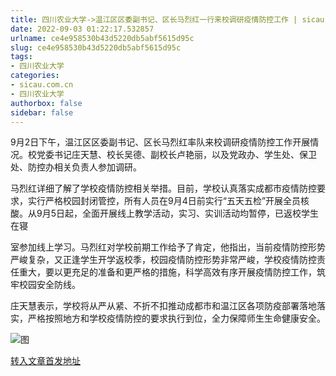 ```yaml
---
title: 四川农业大学->温江区区委副书记、区长马烈红一行来校调研疫情防控工作 | sicau.com.cn
date: 2022-09-03 01:22:17.532857
urlname: ce4e958530b43d5220db5abf5615d95c
slug: ce4e958530b43d5220db5abf5615d95c
tags: 
- 四川农业大学
categories:
- sicau.com.cn
- 四川农业大学
authorbox: false
sidebar: false
---
```

9月2日下午，温江区区委副书记、区长马烈红率队来校调研疫情防控工作开展情况。校党委书记庄天慧、校长吴德、副校长卢艳丽，以及党政办、学生处、保卫处、防控办相关负责人参加调研。  

马烈红详细了解了学校疫情防控相关举措。目前，学校认真落实成都市疫情防控要求，实行严格校园封闭管控，所有人员在9月4日前实行“五天五检”开展全员核酸。从9月5日起，全面开展线上教学活动，实习、实训活动均暂停，已返校学生在寝
<!--more-->
室参加线上学习。马烈红对学校前期工作给予了肯定，他指出，当前疫情防控形势严峻复杂，又正逢学生开学返校季，校园疫情防控形势非常严峻，学校疫情防控责任重大，要以更充足的准备和更严格的措施，科学高效有序开展疫情防控工作，筑牢校园安全防线。

庄天慧表示，学校将从严从紧、不折不扣推动成都市和温江区各项防疫部署落地落实，严格按照地方和学校疫情防控的要求执行到位，全力保障师生生命健康安全。

![图](https://news.sicau.edu.cn/__local/7/56/F9/3D10084906833DA5FC6C2292025_5E8FCB3C_36D61.jpg)

[转入文章首发地址](https://news.sicau.edu.cn/info/1078/69332.htm)